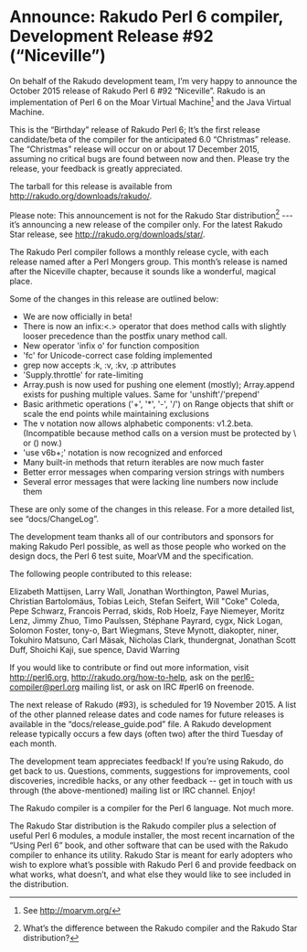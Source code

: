 # Announce: Rakudo Perl 6 compiler, Development Release #92 (“Niceville”)

On behalf of the Rakudo development team, I’m very happy to announce the October
2015 release of Rakudo Perl 6 #92 “Niceville”. Rakudo is an implementation of
Perl 6 on the Moar Virtual Machine[^1] and the Java Virtual Machine.

This is the “Birthday” release of Rakudo Perl 6; It’s the first release
candidate/beta of the compiler for the anticipated 6.0 “Christmas” release.
The “Christmas” release will occur on or about 17 December 2015, assuming
no critical bugs are found between now and then. Please try the release,
your feedback is greatly appreciated.

The tarball for this release is available from <http://rakudo.org/downloads/rakudo/>.

Please note: This announcement is not for the Rakudo Star
distribution[^2] --- it’s announcing a new release of the compiler
only. For the latest Rakudo Star release, see
<http://rakudo.org/downloads/star/>.

The Rakudo Perl compiler follows a monthly release cycle, with each
release named after a Perl Mongers group. This month’s release is named after
the Niceville chapter, because it sounds like a wonderful, magical place.

Some of the changes in this release are outlined below:

+ We are now officially in beta!
+ There is now an infix:<.> operator that does method calls with slightly
  looser precedence than the postfix unary method call.
+ New operator 'infix o' for function composition
+ 'fc' for Unicode-correct case folding implemented
+ grep now accepts :k, :v, :kv, :p attributes
+ 'Supply.throttle' for rate-limiting
+ Array.push is now used for pushing one element (mostly); Array.append
  exists for pushing multiple values. Same for 'unshift'/'prepend'
+ Basic arithmetic operations ('+', '*', '-', '/') on Range objects
  that shift or scale the end points while maintaining exclusions
+ The v notation now allows alphabetic components: v1.2.beta.  (Incompatible
  because method calls on a version must be protected by \ or () now.)
+ 'use v6b+;' notation is now recognized and enforced
+ Many built-in methods that return iterables are now much faster
+ Better error messages when comparing version strings with numbers
+ Several error messages that were lacking line numbers now include them

These are only some of the changes in this release. For a more
detailed list, see “docs/ChangeLog”.

The development team thanks all of our contributors and sponsors for
making Rakudo Perl possible, as well as those people who worked on
the design docs, the Perl 6 test suite, MoarVM and the specification.

The following people contributed to this release:

Elizabeth Mattijsen, Larry Wall, Jonathan Worthington, Pawel Murias, Christian Bartolomäus, Tobias Leich, Stefan Seifert, Will "Coke" Coleda, Pepe Schwarz, Francois Perrad, skids, Rob Hoelz, Faye Niemeyer, Moritz Lenz, Jimmy Zhuo, Timo Paulssen, Stéphane Payrard, cygx, Nick Logan, Solomon Foster, tony-o, Bart Wiegmans, Steve Mynott, diakopter, niner, Tokuhiro Matsuno, Carl Mäsak, Nicholas Clark, thundergnat, Jonathan Scott Duff, Shoichi Kaji, sue spence, David Warring

If you would like to contribute or find out more information, visit
<http://perl6.org>, <http://rakudo.org/how-to-help>, ask on the
<perl6-compiler@perl.org> mailing list, or ask on IRC #perl6 on freenode.

The next release of Rakudo (#93), is scheduled for 19 November 2015.
A list of the other planned release dates and code names for future
releases is available in the “docs/release_guide.pod” file. A Rakudo
development release typically occurs a few days (often two) after the
third Tuesday of each month.

The development team appreciates feedback! If you’re using Rakudo, do
get back to us. Questions, comments, suggestions for improvements, cool
discoveries, incredible hacks, or any other feedback -- get in touch with
us through (the above-mentioned) mailing list or IRC channel. Enjoy!

[^1]: See <http://moarvm.org/>

[^2]: What’s the difference between the Rakudo compiler and the Rakudo
Star distribution?

The Rakudo compiler is a compiler for the Perl 6 language.
Not much more.

The Rakudo Star distribution is the Rakudo compiler plus a selection
of useful Perl 6 modules, a module installer, the most recent
incarnation of the “Using Perl 6” book, and other software that can
be used with the Rakudo compiler to enhance its utility. Rakudo Star
is meant for early adopters who wish to explore what’s possible with
Rakudo Perl 6 and provide feedback on what works, what doesn’t, and
what else they would like to see included in the distribution.
